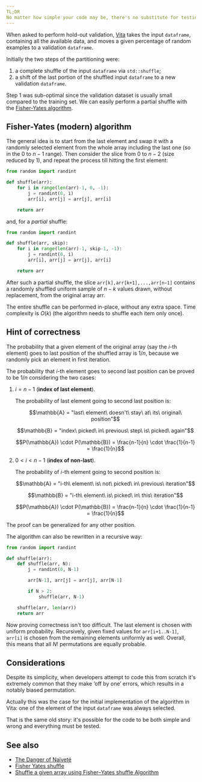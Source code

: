 ```yaml
---
TL;DR
No matter how simple your code may be, there's no substitute for testing it to make sure it's actually doing what you think it is.
---
```


When asked to perform hold-out validation, [Vita](github.com/morinim/vita) takes the input `dataframe`, containing all the available data, and moves a given percentage of random examples to a validation `dataframe`.

Initially the two steps of the partitioning were:

1. a complete shuffle of the input `dataframe` via `std::shuffle`;
2. a shift of the last portion of the shuffled input `dataframe` to a new validation `dataframe`.

Step 1 was sub-optimal since the validation dataset is usually small compared to the training set. We can easily perform a partial shuffle with the [Fisher-Yates algorithm](https://en.wikipedia.org/wiki/Fisher%E2%80%93Yates_shuffle).

## Fisher-Yates (modern) algorithm

The general idea is to start from the last element and swap it with a randomly selected element from the whole array including the last one (so in the $0$ to $n−1$ range). Then consider the slice from $0$ to $n−2$ (size reduced by 1), and repeat the process till hitting the first element:

```Python
from random import randint

def shuffle(arr):
    for i in range(len(arr)-1, 0, -1):
        j = randint(0, i)
        arr[i], arr[j] = arr[j], arr[i]

    return arr
```

and, for a *partial* shuffle:

```Python
from random import randint

def shuffle(arr, skip):
    for i in range(len(arr)-1, skip-1, -1):
        j = randint(0, i)
        arr[i], arr[j] = arr[j], arr[i]

    return arr
```

After such a partial shuffle, the slice `arr[k],arr[k+1],...,arr[n−1]` contains a randomly shuffled uniform sample of $n−k$ values drawn, without replacement, from the original array arr.

The entire shuffle can be performed in-place, without any extra space. Time complexity is $O(k)$ (the algorithm needs to shuffle each item only once).

## Hint of correctness
The probability that a given element of the original array (say the $i$-th element) goes to last position of the shuffled array is $1/n$, because we randomly pick an element in first iteration.

The probability that $i$-th element goes to second last position can be proved to be $1/n$ considering the two cases:

1. $i=n−1$ (**index of last element**).

    The probability of last element going to second last position is:

    $$\mathbb{A} = "last\ element\ doesn't\ stay\ at\ its\ original\ position"$$

    $$\mathbb{B} = "index\ picked\ in\ previous\ step\ is\ picked\ again"$$

    $$P(\mathbb{A}) \cdot P(\mathbb{B}) = \frac{n-1}{n} \cdot \frac{1}{n-1} = \frac{1}{n}$$

2. $0 < i < n-1$ (**index of non-last**).

    The probability of $i$-th element going to second position is:

    $$\mathbb{A} = "i-th\ element\ is\ not\ picked\ in\ previous\ iteration"$$

    $$\mathbb{B} = "i-th\ element\ is\ picked\ in\ this\ iteration"$$

    $$P(\mathbb{A}) \cdot P(\mathbb{B}) = \frac{n-1}{n} \cdot \frac{1}{n-1} = \frac{1}{n}$$

The proof can be generalized for any other position.

The algorithm can also be rewritten in a recursive way:

```Python
from random import randint

def shuffle(arr):
    def shuffle(arr, N):
        j = randint(0, N-1)

        arr[N-1], arr[j] = arr[j], arr[N-1]

        if N > 2:
            shuffle(arr, N-1)

    shuffle(arr, len(arr))
    return arr
```

Now proving correctness isn't too difficult. The last element is chosen with uniform probability. Recursively, given fixed values for `arr[i+1..N-1]`, `arr[i]` is chosen from the remaining elements uniformly as well. Overall, this means that all $N!$ permutations are equally probable.

## Considerations
Despite its simplicity, when developers attempt to code this from scratch it's extremely common that they make ‘off by one’ errors, which results in a notably biased permutation.

Actually this was the case for the initial implementation of the algorithm in Vita: one of the element of the input `dataframe` was always selected.

That is the same old story: it's possible for the code to be both simple and wrong and everything must be tested.

## See also
- [The Danger of Naïveté](https://blog.codinghorror.com/the-danger-of-naivete)
- [Fisher Yates shuffle](https://bost.ocks.org/mike/shuffle/)
- [Shuffle a given array using Fisher–Yates shuffle Algorithm](https://www.geeksforgeeks.org/shuffle-a-given-array-using-fisher-yates-shuffle-algorithm/)
